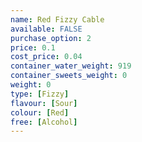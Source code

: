 ```yaml
---
name: Red Fizzy Cable
available: FALSE
purchase_option: 2
price: 0.1
cost_price: 0.04
container_water_weight: 919
container_sweets_weight: 0
weight: 0
type: [Fizzy]
flavour: [Sour]
colour: [Red]
free: [Alcohol]
---
```

